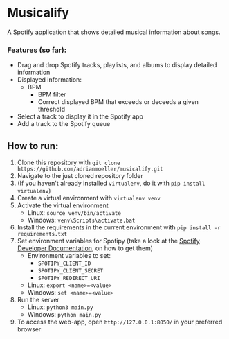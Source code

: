 # Musicalify

A Spotify application that shows detailed musical information about songs.

### Features (so far):

- Drag and drop Spotify tracks, playlists, and albums to display detailed information
- Displayed information:
  - BPM
    - BPM filter
    - Correct displayed BPM that exceeds or deceeds a given threshold
- Select a track to display it in the Spotify app
- Add a track to the Spotify queue

## How to run:

1. Clone this repository with `git clone https://github.com/adrianmoeller/musicalify.git`
2. Navigate to the just cloned repository folder
3. (If you haven't already installed `virtualenv`, do it with `pip install virtualenv`)
4. Create a virtual environment with `virtualenv venv`
5. Activate the virtual environment
   - Linux: `source venv/bin/activate`
   - Windows: `venv\Scripts\activate.bat`
6. Install the requirements in the current environment with `pip install -r requirements.txt`
7. Set environment variables for Spotipy (take a look at the [Spotify Developer Documentation](https://developer.spotify.com/documentation/web-api/tutorials/getting-started), on how to get them)
   - Environment variables to set:
      - `SPOTIPY_CLIENT_ID`
      - `SPOTIPY_CLIENT_SECRET`
      - `SPOTIPY_REDIRECT_URI`
   - Linux: `export <name>=<value>`
   - Windows: `set <name>=<value>`
8. Run the server
   - Linux: `python3 main.py`
   - Windows: `python main.py`
10. To access the web-app, open `http://127.0.0.1:8050/` in your preferred browser
